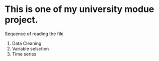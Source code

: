 # This is one of my university modue project. 

Sequence of reading the file 
1. Data Cleaning
2. Variable selsction 
3. Time series 
